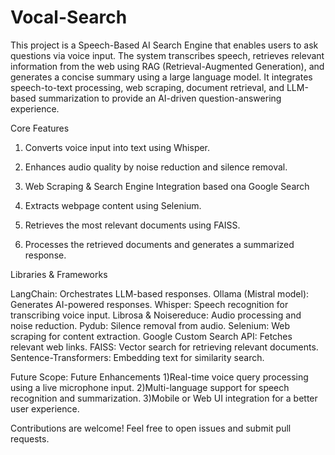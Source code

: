 # Vocal-Search

This project is a Speech-Based AI Search Engine that enables users to ask questions via voice input. The system transcribes speech, retrieves relevant information from the web using RAG (Retrieval-Augmented Generation), and generates a concise summary using a large language model. It integrates speech-to-text processing, web scraping, document retrieval, and LLM-based summarization to provide an AI-driven question-answering experience.

Core Features

1) Converts voice input into text using Whisper.

2) Enhances audio quality by noise reduction and silence removal.

3) Web Scraping & Search Engine Integration based ona Google Search

4) Extracts webpage content using Selenium.

5) Retrieves the most relevant documents using FAISS.

6) Processes the retrieved documents and generates a summarized response.


Libraries & Frameworks

LangChain: Orchestrates LLM-based responses.
Ollama (Mistral model): Generates AI-powered responses.
Whisper: Speech recognition for transcribing voice input.
Librosa & Noisereduce: Audio processing and noise reduction.
Pydub: Silence removal from audio.
Selenium: Web scraping for content extraction.
Google Custom Search API: Fetches relevant web links.
FAISS: Vector search for retrieving relevant documents.
Sentence-Transformers: Embedding text for similarity search.


Future Scope:
Future Enhancements
1)Real-time voice query processing using a live microphone input.
2)Multi-language support for speech recognition and summarization.
3)Mobile or Web UI integration for a better user experience.


Contributions are welcome! Feel free to open issues and submit pull requests.
